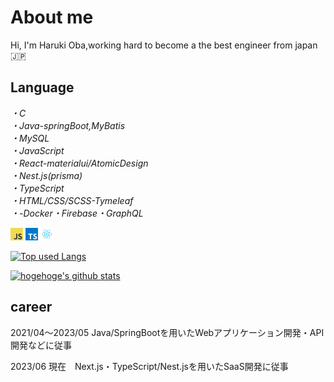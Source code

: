 # About me
Hi, I'm Haruki Oba,working hard to become a the best engineer from japan🇯🇵

## Language
*・C*</br>
*・Java-springBoot,MyBatis*</br>
*・MySQL*</br>
*・JavaScript*</br>
*・React-materialui/AtomicDesign*</br>
*・Nest.js(prisma)*　</br>
*・TypeScript*</br>
*・HTML/CSS/SCSS-Tymeleaf*</br>
*・-Docker・Firebase・GraphQL*</br>

<code><img height="20" alt="javascript" src="https://raw.githubusercontent.com/github/explore/80688e429a7d4ef2fca1e82350fe8e3517d3494d/topics/javascript/javascript.png"></code>
<code><img height="20" alt="typescript" src="https://raw.githubusercontent.com/github/explore/80688e429a7d4ef2fca1e82350fe8e3517d3494d/topics/typescript/typescript.png"></code>
<code><img height="20" alt="react" src="https://raw.githubusercontent.com/github/explore/80688e429a7d4ef2fca1e82350fe8e3517d3494d/topics/react/react.png"></code>

<!-- ソースコード統計 -->
[![Top used Langs](https://github-readme-stats.vercel.app/api/top-langs/?username=haruki0314&hide=html&langs_count=15&layout=compact&theme=vue-dark)](https://github.com/haruki0314/)




<!-- リポジトリステータス -->
[![hogehoge's github stats](https://github-readme-stats.vercel.app/api?username=haruki0314&hide=contribs&count_private=true&show_icons=true&theme=vue-dark)](https://github.com/haruki0314/)


## career
2021/04〜2023/05 Java/SpringBootを用いたWebアプリケーション開発・API開発などに従事

2023/06 現在　Next.js・TypeScript/Nest.jsを用いたSaaS開発に従事
